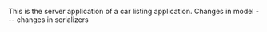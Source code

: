 This is the server application of a car listing application.
Changes in model --- changes in serializers